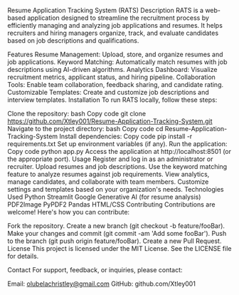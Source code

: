 Resume Application Tracking System (RATS)
Description
RATS is a web-based application designed to streamline the recruitment process by efficiently managing and analyzing job applications and resumes. It helps recruiters and hiring managers organize, track, and evaluate candidates based on job descriptions and qualifications.

Features
Resume Management: Upload, store, and organize resumes and job applications.
Keyword Matching: Automatically match resumes with job descriptions using AI-driven algorithms.
Analytics Dashboard: Visualize recruitment metrics, applicant status, and hiring pipeline.
Collaboration Tools: Enable team collaboration, feedback sharing, and candidate rating.
Customizable Templates: Create and customize job descriptions and interview templates.
Installation
To run RATS locally, follow these steps:

Clone the repository:
bash
Copy code
git clone https://github.com/Xtley001/Resume-Application-Tracking-System.git
Navigate to the project directory:
bash
Copy code
cd Resume-Application-Tracking-System
Install dependencies:
Copy code
pip install -r requirements.txt
Set up environment variables (if any).
Run the application:
Copy code
python app.py
Access the application at http://localhost:8501 (or the appropriate port).
Usage
Register and log in as an administrator or recruiter.
Upload resumes and job descriptions.
Use the keyword matching feature to analyze resumes against job requirements.
View analytics, manage candidates, and collaborate with team members.
Customize settings and templates based on your organization's needs.
Technologies Used
Python
Streamlit
Google Generative AI (for resume analysis)
PDF2Image
PyPDF2
Pandas
HTML/CSS
Contributing
Contributions are welcome! Here's how you can contribute:

Fork the repository.
Create a new branch (git checkout -b feature/fooBar).
Make your changes and commit (git commit -am 'Add some fooBar').
Push to the branch (git push origin feature/fooBar).
Create a new Pull Request.
License
This project is licensed under the MIT License. See the LICENSE file for details.

Contact
For support, feedback, or inquiries, please contact:

Email: olubelachristley@gmail.com
GitHub: github.com/Xtley001
